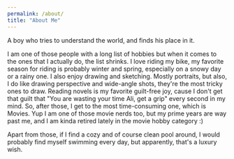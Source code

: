 ```yaml
---
permalink: /about/
title: "About Me"
---
```


A boy who tries to understand the world, and finds his place in it. 

I am one of those people with a long list of hobbies but when it comes to the ones that I actually do, the list shrinks. I love riding my bike, my favorite
season for riding is probably winter and spring, especially on a snowy day or a rainy one. 
I also enjoy drawing and sketching. Mostly portraits, but also, I do like drawing perspective and wide-angle shots, they're the most tricky ones to draw.
Reading novels is my favorite guilt-free joy, cause I don't get that guilt that "You are wasting your time Ali, get a grip" every second in my mind. 
So, after those, I get to the most time-consuming one, which is Movies. Yup I am one of those movie nerds too, but my prime years are way past me, and I am
kinda retired lately in the movie hobby category :) 

Apart from those, if I find a cozy and of course clean pool around, I would probably find myself swimming every day, but apparently, that's a luxury wish. 
